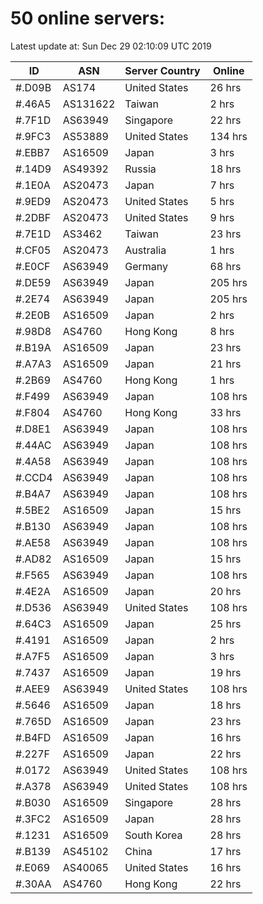 # 50 online servers:

Latest update at: Sun Dec 29 02:10:09 UTC 2019

| ID | ASN | Server Country | Online |
| -- | --- | -------------- | ------ |
| #.D09B | AS174 | United States | 26 hrs |
| #.46A5 | AS131622 | Taiwan | 2 hrs |
| #.7F1D | AS63949 | Singapore | 22 hrs |
| #.9FC3 | AS53889 | United States | 134 hrs |
| #.EBB7 | AS16509 | Japan | 3 hrs |
| #.14D9 | AS49392 | Russia | 18 hrs |
| #.1E0A | AS20473 | Japan | 7 hrs |
| #.9ED9 | AS20473 | United States | 5 hrs |
| #.2DBF | AS20473 | United States | 9 hrs |
| #.7E1D | AS3462 | Taiwan | 23 hrs |
| #.CF05 | AS20473 | Australia | 1 hrs |
| #.E0CF | AS63949 | Germany | 68 hrs |
| #.DE59 | AS63949 | Japan | 205 hrs |
| #.2E74 | AS63949 | Japan | 205 hrs |
| #.2E0B | AS16509 | Japan | 2 hrs |
| #.98D8 | AS4760 | Hong Kong | 8 hrs |
| #.B19A | AS16509 | Japan | 23 hrs |
| #.A7A3 | AS16509 | Japan | 21 hrs |
| #.2B69 | AS4760 | Hong Kong | 1 hrs |
| #.F499 | AS63949 | Japan | 108 hrs |
| #.F804 | AS4760 | Hong Kong | 33 hrs |
| #.D8E1 | AS63949 | Japan | 108 hrs |
| #.44AC | AS63949 | Japan | 108 hrs |
| #.4A58 | AS63949 | Japan | 108 hrs |
| #.CCD4 | AS63949 | Japan | 108 hrs |
| #.B4A7 | AS63949 | Japan | 108 hrs |
| #.5BE2 | AS16509 | Japan | 15 hrs |
| #.B130 | AS63949 | Japan | 108 hrs |
| #.AE58 | AS63949 | Japan | 108 hrs |
| #.AD82 | AS16509 | Japan | 15 hrs |
| #.F565 | AS63949 | Japan | 108 hrs |
| #.4E2A | AS16509 | Japan | 20 hrs |
| #.D536 | AS63949 | United States | 108 hrs |
| #.64C3 | AS16509 | Japan | 25 hrs |
| #.4191 | AS16509 | Japan | 2 hrs |
| #.A7F5 | AS16509 | Japan | 3 hrs |
| #.7437 | AS16509 | Japan | 19 hrs |
| #.AEE9 | AS63949 | United States | 108 hrs |
| #.5646 | AS16509 | Japan | 18 hrs |
| #.765D | AS16509 | Japan | 23 hrs |
| #.B4FD | AS16509 | Japan | 16 hrs |
| #.227F | AS16509 | Japan | 22 hrs |
| #.0172 | AS63949 | United States | 108 hrs |
| #.A378 | AS63949 | United States | 108 hrs |
| #.B030 | AS16509 | Singapore | 28 hrs |
| #.3FC2 | AS16509 | Japan | 28 hrs |
| #.1231 | AS16509 | South Korea | 28 hrs |
| #.B139 | AS45102 | China | 17 hrs |
| #.E069 | AS40065 | United States | 16 hrs |
| #.30AA | AS4760 | Hong Kong | 22 hrs |

